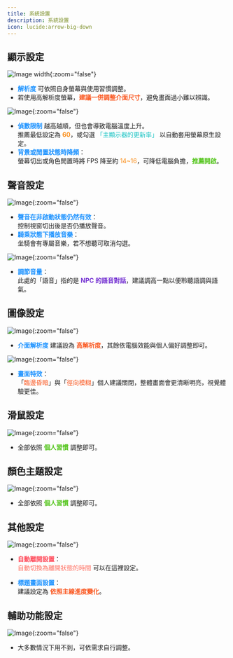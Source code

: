 ```yaml
---
title: 系統設置
description: 系統設置
icon: lucide:arrow-big-down
---
```


## 顯示設定

![Image width](/setting-img/system-1.png){:zoom="false"}
- <span style="color:#1890ff; font-weight:bold;">解析度</span> 可依照自身螢幕與使用習慣調整。<br>
- 若使用高解析度螢幕，<span style="color:#fa541c; font-weight:bold;">建議一併調整介面尺寸</span>，避免畫面過小難以辨識。

![Image](/setting-img/system-2.png){:zoom="false"}
- <span style="color:#1890ff; font-weight:bold;">偵數限制</span> 越高越順，但也會導致電腦溫度上升。<br>
  推薦最低設定為 <span style="color:#fa8c16; font-weight:bold;">60</span>，或勾選 <span style="color:#13c2c2;">「主顯示器的更新率」</span> 以自動套用螢幕原生設定。
- <span style="color:#1890ff; font-weight:bold;">背景或閒置狀態時降頻</span>：<br>
  螢幕切出或角色閒置時將 FPS 降至約 <span style="color:#fa8c16;">14~16</span>，可降低電腦負擔，<span style="color:#52c41a; font-weight:bold;">推薦開啟</span>。

## 聲音設定

![Image](/setting-img/system-3.png){:zoom="false"}

- <span style="color:#1890ff; font-weight:bold;">聲音在非啟動狀態仍然有效</span>：<br>
  控制視窗切出後是否仍播放聲音。
- <span style="color:#1890ff; font-weight:bold;">騎乘狀態下播放音樂</span>：<br>
  坐騎會有專屬音樂，若不想聽可取消勾選。

![Image](/setting-img/system-4.png){:zoom="false"}

- <span style="color:#1890ff; font-weight:bold;">調節音量</span>：<br>
  此處的「語音」指的是 <span style="color:#722ed1; font-weight:bold;">NPC 的語音對話</span>，建議調高一點以便聆聽語調與語氣。

## 圖像設定

![Image](/setting-img/system-5.png){:zoom="false"}
- <span style="color:#1890ff; font-weight:bold;">介面解析度</span> 建議設為 <span style="color:#fa541c; font-weight:bold;">高解析度</span>，其餘依電腦效能與個人偏好調整即可。

![Image](/setting-img/system-6.png){:zoom="false"}
- <span style="color:#1890ff; font-weight:bold;">畫面特效</span>：<br>
  「<span style="color:#fa541c;">臨邊昏暗</span>」與「<span style="color:#fa541c;">徑向模糊</span>」個人建議關閉，整體畫面會更清晰明亮，視覺體驗更佳。

## 滑鼠設定

![Image](/setting-img/system-7.png){:zoom="false"}
- 全部依照 <span style="color:#52c41a; font-weight:bold;">個人習慣</span> 調整即可。

## 顏色主題設定

![Image](/setting-img/system-8.png){:zoom="false"}
- 全部依照 <span style="color:#52c41a; font-weight:bold;">個人習慣</span> 調整即可。

## 其他設定

![Image](/setting-img/system-9.png){:zoom="false"}
- <span style="color: #ff4757; font-weight: bold;">自動離開設置</span>：<br>
  <span style="color: #ff6f61;">自動切換為離開狀態的時間</span> 可以在這裡設定。

- <span style="color:#1890ff; font-weight:bold;">標題畫面設置</span>：  
  建議設定為 <span style="color:#fa541c; font-weight:bold;">依照主線進度變化</span>。

## 輔助功能設定

![Image](/setting-img/system-10.png){:zoom="false"}
- 大多數情況下用不到，可依需求自行調整。
